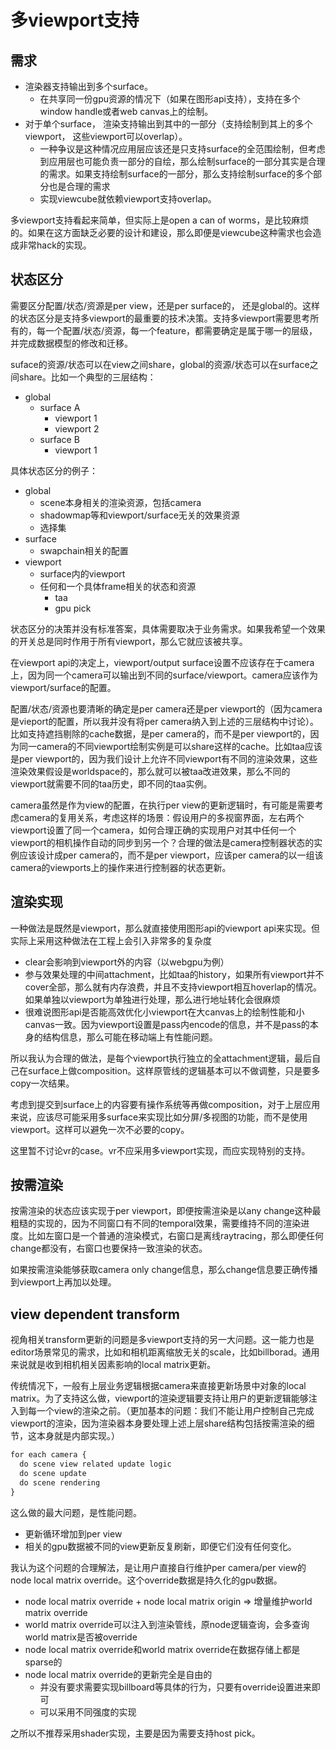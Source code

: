 # 多viewport支持

## 需求

- 渲染器支持输出到多个surface。
  - 在共享同一份gpu资源的情况下（如果在图形api支持），支持在多个window handle或者web canvas上的绘制。
- 对于单个surface， 渲染支持输出到其中的一部分（支持绘制到其上的多个viewport， 这些viewport可以overlap）。
  - 一种争议是这种情况应用层应该还是只支持surface的全范围绘制，但考虑到应用层也可能负责一部分的自绘，那么绘制surface的一部分其实是合理的需求。如果支持绘制surface的一部分，那么支持绘制surface的多个部分也是合理的需求
  - 实现viewcube就依赖viewport支持overlap。

多viewport支持看起来简单，但实际上是open a can of worms，是比较麻烦的。如果在这方面缺乏必要的设计和建设，那么即便是viewcube这种需求也会造成非常hack的实现。

## 状态区分

需要区分配置/状态/资源是per view，还是per surface的， 还是global的。这样的状态区分是支持多viewport的最重要的技术决策。支持多viewport需要思考所有的，每一个配置/状态/资源，每一个feature，都需要确定是属于哪一的层级，并完成数据模型的修改和迁移。

suface的资源/状态可以在view之间share，global的资源/状态可以在surface之间share。比如一个典型的三层结构：

- global
  - surface A
    - viewport 1
    - viewport 2
  - surface B
    - viewport 1

具体状态区分的例子：

- global
  - scene本身相关的渲染资源，包括camera
  - shadowmap等和viewport/surface无关的效果资源
  - 选择集
- surface
  - swapchain相关的配置
- viewport
  - surface内的viewport
  - 任何和一个具体frame相关的状态和资源
    - taa
    - gpu pick

状态区分的决策并没有标准答案，具体需要取决于业务需求。如果我希望一个效果的开关总是同时作用于所有viewport，那么它就应该被共享。

在viewport api的决定上，viewport/output surface设置不应该存在于camera上，因为同一个camera可以输出到不同的surface/viewport。camera应该作为viewport/surface的配置。

配置/状态/资源也要清晰的确定是per camera还是per viewport的（因为camera是vieport的配置，所以我并没有将per camera纳入到上述的三层结构中讨论）。比如支持遮挡剔除的cache数据，是per camera的，而不是per viewport的，因为同一camera的不同viewport绘制实例是可以share这样的cache。比如taa应该是per viewport的，因为我们设计上允许不同viewport有不同的渲染效果，这些渲染效果假设是worldspace的，那么就可以被taa改进效果，那么不同的viewport就需要不同的taa历史，即不同的taa实例。

camera虽然是作为view的配置，在执行per view的更新逻辑时，有可能是需要考虑camera的复用关系，考虑这样的场景：假设用户的多视窗界面，左右两个viewport设置了同一个camera，如何合理正确的实现用户对其中任何一个viewport的相机操作自动的同步到另一个？合理的做法是camera控制器状态的实例应该设计成per camera的，而不是per viewport，应该per camera的以一组该camera的viewports上的操作来进行控制器的状态更新。

## 渲染实现

一种做法是既然是viewport，那么就直接使用图形api的viewport api来实现。但实际上采用这种做法在工程上会引入非常多的复杂度

- clear会影响到viewport外的内容（以webgpu为例）
- 参与效果处理的中间attachment，比如taa的history，如果所有viewport并不cover全部，那么就有内存浪费，并且不支持viewport相互hoverlap的情况。如果单独以viewport为单独进行处理，那么进行地址转化会很麻烦
- 很难说图形api是否能高效优化小viewport在大canvas上的绘制性能和小canvas一致。因为viewport设置是pass内encode的信息，并不是pass的本身的结构信息，那么可能在移动端上有性能问题。

所以我认为合理的做法，是每个viewport执行独立的全attachment逻辑，最后自己在surface上做composition。这样原管线的逻辑基本可以不做调整，只是要多copy一次结果。

考虑到提交到surface上的内容要有操作系统等再做composition，对于上层应用来说，应该尽可能采用多surface来实现比如分屏/多视图的功能，而不是使用viewport。这样可以避免一次不必要的copy。

这里暂不讨论vr的case。vr不应采用多viewport实现，而应实现特别的支持。

## 按需渲染

按需渲染的状态应该实现于per viewport，即便按需渲染是以any change这种最粗糙的实现的，因为不同窗口有不同的temporal效果，需要维持不同的渲染进度。比如左窗口是一个普通的渲染模式，右窗口是离线raytracing，那么即便任何change都没有，右窗口也要保持一致渲染的状态。

如果按需渲染能够获取camera only change信息，那么change信息要正确传播到viewport上再加以处理。

## view dependent transform

视角相关transform更新的问题是多viewport支持的另一大问题。这一能力也是editor场景常见的需求，比如和相机距离缩放无关的scale，比如billborad。通用来说就是收到相机相关因素影响的local matrix更新。

传统情况下，一般有上层业务逻辑根据camera来直接更新场景中对象的local matrix。为了支持这么做，viewport的渲染逻辑要支持让用户的更新逻辑能够注入到每一个view的渲染之前。（更加基本的问题：我们不能让用户控制自己完成viewport的渲染，因为渲染器本身要处理上述上层share结构包括按需渲染的细节，这本身就是内部实现。）

```txt
for each camera {
  do scene view related update logic
  do scene update
  do scene rendering
}
```

这么做的最大问题，是性能问题。

- 更新循环增加到per view
- 相关的gpu数据被不同的view更新反复刷新，即便它们没有任何变化。

我认为这个问题的合理解法，是让用户直接自行维护per camera/per view的 node local matrix override。这个override数据是持久化的gpu数据。

- node local matrix override + node local matrix origin => 增量维护world matrix override
- world matrix override可以注入到渲染管线，原node逻辑查询，会多查询world matrix是否被override
- node local matrix override和world matrix override在数据存储上都是sparse的
- node local matrix override的更新完全是自由的
  - 并没有要求需要实现billboard等具体的行为，只要有override设置进来即可
  - 可以采用不同强度的实现

之所以不推荐采用shader实现，主要是因为需要支持host pick。
